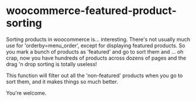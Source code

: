 woocommerce-featured-product-sorting
====================================

Sorting products in woocommerce is... interesting.  There's not usually much use for 'orderby=menu_order', except for displaying featured products.  So you mark a bunch of products as 'featured' and go to sort them and ... oh crap, now you have hundreds of products across dozens of pages and the drag 'n drop sorting is totally useless!

This function will filter out all the 'non-featured' products when you go to sort them, and it makes things so much better. 

You're welcome.
